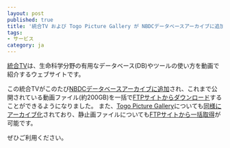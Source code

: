 ```yaml
---
layout: post
published: true
title: '統合TV および Togo Picture Gallery が NBDCデータベースアーカイブに追加されました。'
tags:
- サービス
category: ja
---
```

[統合TV](http://togotv.dbcls.jp/ja/)は、生命科学分野の有用なデータベース(DB)やツールの使い方を動画で紹介するウェブサイトです。
 
この統合TVがこのたび[NBDCデータベースアーカイブに追加](https://dbarchive.biosciencedbc.jp/jp/togotv/desc.html)され、これまで公開されている動画ファイル(約200GB)を一括で[FTPサイトからダウンロード](ftp://ftp.biosciencedbc.jp/archive/togotv/)することができるようになりました。
また、[Togo Picture Gallery](http://togotv.dbcls.jp/ja/pics.html)についても[同様にアーカイブ化](https://dbarchive.biosciencedbc.jp/jp/togo-pic/desc.html)されており、静止画ファイルについても[FTPサイトから一括取得](ftp://ftp.biosciencedbc.jp/archive/togo-pic/)が可能です。
 
ぜひご利用ください。
